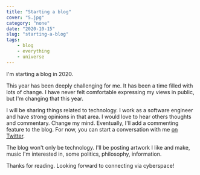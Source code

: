 ```yaml
---
title: "Starting a blog"
cover: "5.jpg"
category: "none"
date: "2020-10-15"
slug: "starting-a-blog"
tags:
    - blog
    - everything
    - universe
---
```


I'm starting a blog in 2020.

This year has been deeply challenging for me. It has been a time filled with lots of change. I have never felt comfortable expressing my views in public, but I'm changing that this year. 

I will be sharing things related to technology. I work as a software engineer and have strong opinions in that area. I would love to hear others thoughts and commentary. Change my mind. Eventually, I'll add a commenting feature to the blog. For now, you can start a conversation with me [on Twitter](https://twitter.com/nicklmitch).

The blog won't only be technology. I'll be posting artwork I like and make, music I'm interested in, some politics, philosophy, information.

Thanks for reading. Looking forward to connecting via cyberspace!

